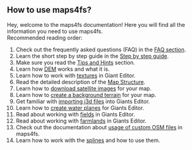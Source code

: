 ## How to use maps4fs?

Hey, welcome to the maps4fs documentation! Here you will find all the information you need to use maps4fs.  
Recommended reading order:

1. Check out the frequently asked questions (FAQ) in the [FAQ section](FAQ.md).
2. Learn the short step by step guide in the [Step by step guide](step_by_step.md).
3. Make sure you read the [Tips and Hints](tips_and_hints.md) section.
4. Learn how [DEM](dem.md) works and what it is.
5. Learn how to work with [textures](textures.md) in Giant Editor.
6. Read the detailed description of the [Map Structure](map_structure.md).
7. Learn how to [download satellite images](download_satellite_images.md) for your map.
8. Learn how to [create a background terrain](create_background_terrain.md) for your map.
9. Get familiar with [importing i3d files](import_to_giants_editor.md) into Giants Editor.
10. Learn how to [create water planes](create_water_planes.md) for Giants Editor.
12. Read about working with [fields](fields.md) in Giants Editor.
13. Read about working with [farmlands](farmlands.md) in Giants Editor.
14. Check out the documentation about [usage of custom OSM files](custom_osm.md) in maps4fs.
15. Learn how to work with the [splines](splines.md) and how to use them.